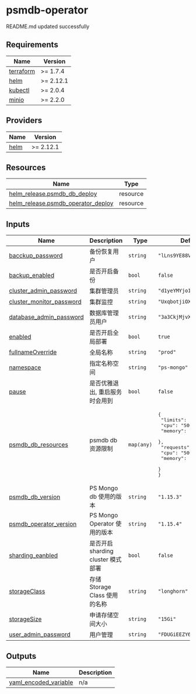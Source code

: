 # psmdb-operator

<!-- BEGINNING OF PRE-COMMIT-TERRAFORM DOCS HOOK -->
README.md updated successfully
<!-- END OF PRE-COMMIT-TERRAFORM DOCS HOOK -->

<!-- BEGIN_TF_DOCS -->


## Requirements

| Name | Version |
|------|---------|
| <a name="requirement_terraform"></a> [terraform](#requirement\_terraform) | >= 1.7.4 |
| <a name="requirement_helm"></a> [helm](#requirement\_helm) | >= 2.12.1 |
| <a name="requirement_kubectl"></a> [kubectl](#requirement\_kubectl) | >= 2.0.4 |
| <a name="requirement_minio"></a> [minio](#requirement\_minio) | >= 2.2.0 |
## Providers

| Name | Version |
|------|---------|
| <a name="provider_helm"></a> [helm](#provider\_helm) | >= 2.12.1 |

## Resources

| Name | Type |
|------|------|
| [helm_release.psmdb_db_deploy](https://registry.terraform.io/providers/hashicorp/helm/latest/docs/resources/release) | resource |
| [helm_release.psmdb_operator_deploy](https://registry.terraform.io/providers/hashicorp/helm/latest/docs/resources/release) | resource |
## Inputs

| Name | Description | Type | Default | Required |
|------|-------------|------|---------|:--------:|
| <a name="input_bacckup_password"></a> [bacckup\_password](#input\_bacckup\_password) | 备份恢复用户 | `string` | `"lLns9YE88V1GvywJzTOv"` | no |
| <a name="input_backup_enabled"></a> [backup\_enabled](#input\_backup\_enabled) | 是否开启备份 | `bool` | `false` | no |
| <a name="input_cluster_admin_password"></a> [cluster\_admin\_password](#input\_cluster\_admin\_password) | 集群管理员 | `string` | `"d1yeYMYjo1YlWZnwcP63"` | no |
| <a name="input_cluster_monitor_password"></a> [cluster\_monitor\_password](#input\_cluster\_monitor\_password) | 集群监控 | `string` | `"UxqbotjiOXuxFWy3fxxB"` | no |
| <a name="input_database_admin_password"></a> [database\_admin\_password](#input\_database\_admin\_password) | 数据库管理员用户 | `string` | `"3a3CkjMjvX2skgqWZAXI"` | no |
| <a name="input_enabled"></a> [enabled](#input\_enabled) | 是否开启全局部署 | `bool` | `true` | no |
| <a name="input_fullnameOverride"></a> [fullnameOverride](#input\_fullnameOverride) | 全局名称 | `string` | `"prod"` | no |
| <a name="input_namespace"></a> [namespace](#input\_namespace) | 指定名称空间 | `string` | `"ps-mongo"` | no |
| <a name="input_pause"></a> [pause](#input\_pause) | 是否优雅退出, 重启服务时会用到 | `bool` | `false` | no |
| <a name="input_psmdb_db_resources"></a> [psmdb\_db\_resources](#input\_psmdb\_db\_resources) | psmdb db 资源限制 | `map(any)` | <pre>{<br>  "limits": {<br>    "cpu": "500m",<br>    "memory": "0.7G"<br>  },<br>  "requests": {<br>    "cpu": "500m",<br>    "memory": "0.7G"<br>  }<br>}</pre> | no |
| <a name="input_psmdb_db_version"></a> [psmdb\_db\_version](#input\_psmdb\_db\_version) | PS Mongo db 使用的版本 | `string` | `"1.15.3"` | no |
| <a name="input_psmdb_operator_version"></a> [psmdb\_operator\_version](#input\_psmdb\_operator\_version) | PS Mongo Operator 使用的版本 | `string` | `"1.15.4"` | no |
| <a name="input_sharding_eanbled"></a> [sharding\_eanbled](#input\_sharding\_eanbled) | 是否开启sharding cluster 模式部署 | `bool` | `false` | no |
| <a name="input_storageClass"></a> [storageClass](#input\_storageClass) | 存储 Storage Class 使用的名称 | `string` | `"longhorn"` | no |
| <a name="input_storageSize"></a> [storageSize](#input\_storageSize) | 申请存储空间大小 | `string` | `"15Gi"` | no |
| <a name="input_user_admin_password"></a> [user\_admin\_password](#input\_user\_admin\_password) | 用户管理 | `string` | `"FDUGiEEZY6zCwWCYSuyV"` | no |
## Outputs

| Name | Description |
|------|-------------|
| <a name="output_yaml_encoded_variable"></a> [yaml\_encoded\_variable](#output\_yaml\_encoded\_variable) | n/a |
<!-- END_TF_DOCS -->
